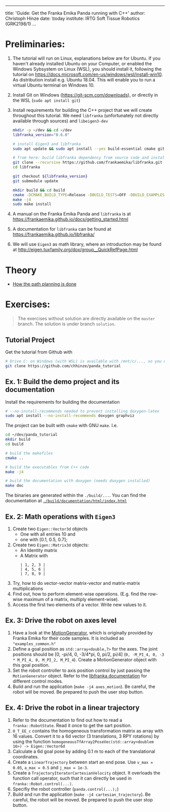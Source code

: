 
---
title: 'Guide: Get the Franka Emika Panda running with C++'
author: Christoph Hinze
date: \today
institute: IRTG Soft Tissue Robotics (GRK2198/1)
...

# Preliminaries:

1. The tutorial will run on Linux, explanations below are for Ubuntu. If you haven't already installed Ubuntu on your Computer, or enabled the Windows Sybsystem on Linux (WSL), you should install it, following the tutorial on <https://docs.microsoft.com/en-us/windows/wsl/install-win10>. As distribution install e.g. Ubuntu 18.04. This will enable you to run a virtual Ubuntu terminal on Windows 10.
2. Install Git on Windows (<https://git-scm.com/downloads>), or directly in the WSL (`sudo apt install git`)
3. Install requirements for building the C++ project that we will create throughout this tutorial.  We need `libfranka` (unfortunately not directly available through sources) and `libeigen3-dev`

    ```sh
    mkdir -p ~/dev && cd ~/dev
    libfranka_version="0.6.0"

    # install Eigen3 and libfranka 
    sudo apt update && sudo apt install --yes build-essential cmake git libpoco-dev libeigen3-dev

    # from here: build libfranka dependency from source code and install it:
    git clone --recursive https://github.com/frankaemika/libfranka.git
    cd libfranka

    git checkout ${libfranka_version}
    git submodule update

    mkdir build && cd build
    cmake -DCMAKE_BUILD_TYPE=Release -DBUILD_TESTS=OFF -DBUILD_EXAMPLES=OFF ..
    make -j4
    sudo make install
    ```
4. A manual on the Franka Emika Panda and `libfranka` is at <https://frankaemika.github.io/docs/getting_started.html>
5. A documentation for `libfranka` can be found at <https://frankaemika.github.io/libfranka/>
6. We will use `Eigen3` as math library, where an introduction may be found at <http://eigen.tuxfamily.org/dox/group__QuickRefPage.html>


# Theory

- [How the path planning is done](pathPlanning.ipynb)

# Exercises:

> The exercises without solution are directly available on the `master` branch. The solution is under branch `solution`. 

## Tutorial Project

Get the tutorial from Github with

```sh
# Drive C: on Windows (with WSL) is available with /mnt/c/..., so you might want to `cd` to this directory
git clone https://github.com/chhinze/panda_tutorial
```

## Ex. 1: Build the demo project and its documentation

Install the requirements for building the documentation

```sh
# --no-install-recommends needed to prevent installing doxygen-latex
sudo apt install --no-install-recommends doxygen graphviz
```


The project can be built with `cmake` with GNU `make`. I.e.

```sh
cd ~/dev/panda_tutorial
mkdir build 
cd build

# build the makefiles
cmake ..

# build the executables from C++ code
make -j4

# build the documentation with doxygen (needs doxygen installed)
make doc
```

The binaries are generated within the `./build/...`.
You can find the documentation at [`./build/documentation/html/index.html`](build/documentation/html/index.html)

## Ex. 2: Math operations with `Eigen3`

1. Create two `Eigen::Vector3d` objects
    - One with all entries 10 and 
    - one with [0.1, 0.5, 0.7];
2. Create two `Eigen::Matrix3d` objects:
    - An Identity matrix
    - A Matrix with
        ```
        | 1, 2, 3 |
        | 4, 5, 6 |
        | 7, 8, 9 |
        ```
3. Try, how to do vector-vector matrix-vector and matrix-matrix multiplications
4. Find out, how to perform element-wise operations. (E.g. find the row-wise maximum of a matrix, multiply element-wise).
5. Access the first two elements of a vector. Write new values to it.


## Ex. 3: Drive the robot on axes level

1. Have a look at the [MotionGenerator](https://frankaemika.github.io/libfranka/classMotionGenerator.html), which is originally provided by Franka Emika for their code samples. It is included as `"examples_common.h"`
2. Define a goal position as `std::array<double,7>` for the axes. The joint positions should be [0, -pi/4, 0, -3/4*pi, 0, pi/2, pi/4] (`0, -M_PI_4, 0, -3 * M_PI_4, 0, M_PI_2, M_PI_4`). Create a MotionGenerator object with this goal position.
3. Set the robot controller to axis position control by just passing the `MotionGenerator` object. Refer to the [libfranka documentation](https://frankaemika.github.io/libfranka/classfranka_1_1Robot.html) for different control modes.
4. Build and run the application (`make -j4 axes_motion`). Be careful, the robot will be moved. Be prepared to push the user stop button.

## Ex. 4: Drive the robot in a linear trajectory

1. Refer to the documentation to find out how to read a `franka::RobotState`. Read it once to get the sart position.
2. `O_T_EE_c` contains the homogeneous transformation matrix as array with 16 values. Convert it to a 6d vector (3 translations, 3 RPY rotations) by using the function `homogeneousTfArray2PoseVec(std::array<doublem 16>) -> Eigen::Vector6d`
3. Calculate a 6d goal pose by adding 0.1 m to each of the translational coordinates.
4. Create a `LinearTrajectory` between start an end pose. Use `v_max = 0.05`, `a_max = 0.5` and `j_max = 1e-3`.
5. Create a `TrajectoryIteratorCartesianVelocity` object. It overloads the function call operator, such that it can directly be used in `franka::Robot.control(...)`.
6. Specifiy the robot controller (`panda.control(...);`)
7. Build and run the application (`make -j4 cartesian_trajectory`). Be careful, the robot will be moved. Be prepared to push the user stop button.
